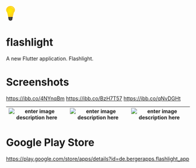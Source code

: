 <img src="assets/bulb_on.png" height="40" /> 

# flashlight
A new Flutter application. Flashlight.

# Screenshots
https://ibb.co/4NYnqBm
https://ibb.co/BzH7T57
https://ibb.co/qNvDGHt

| ![enter image description here](https://ibb.co/4NYnqBm=w450) | ![enter image description here](https://lh6.googleusercontent.com/qekoiytrqRwiFX0ifpxVkBOLVDHB1DrCcV0gBXTA26eKL3WAIsmHecU-_uEgpFFjmEKgvTiAxiPXNKgQHOd1=w1960-h2538-rw=w450) | ![enter image description here](https://ibb.co/4NYnqBm=w450) |
|--|--|--|

# Google Play Store
https://play.google.com/store/apps/details?id=de.bergerapps.flashlight_app
